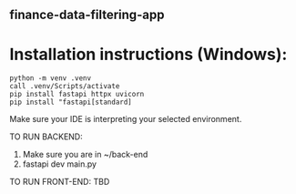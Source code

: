 ## finance-data-filtering-app

# Installation instructions (Windows):
` python -m venv .venv ` <br>
` call .venv/Scripts/activate  ` <br>
` pip install fastapi httpx uvicorn `<br>
` pip install "fastapi[standard] `<br>

Make sure your IDE is interpreting your selected environment.

TO RUN BACKEND:
1. Make sure you are in ~/back-end
2. fastapi dev main.py

TO RUN FRONT-END:
TBD
